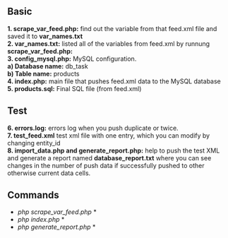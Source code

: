 ## Basic
**1. scrape_var_feed.php:** find out the variable from that feed.xml file and saved it to **var_names.txt** <br>
**2. var_names.txt:** listed all of the variables from feed.xml by runnung **scrape_var_feed.php:** <br>
**3. config_mysql.php:** MySQL configuration. <br>
**a) Database name:** db_task<br>
**b) Table name:** products	<br>
**4. index.php:** main file that pushes feed.xml data to the MySQL database<br>
**5. products.sql:** Final SQL file (from feed.xml)
## Test
**6. errors.log:** errors log when you push duplicate or twice.<br>
**7. test_feed.xml** test xml file with one entry, which you can modify by changing entity_id<br>
**8. import_data.php and generate_report.php:** help to push the test XML and generate a report named **database_report.txt** where you can see changes in the number of push data if successfully pushed to other otherwise current data cells.<br>
## Commands
* *php scrape_var_feed.php* *<br>
* *php index.php* *<br>
* *php generate_report.php* *<br>

